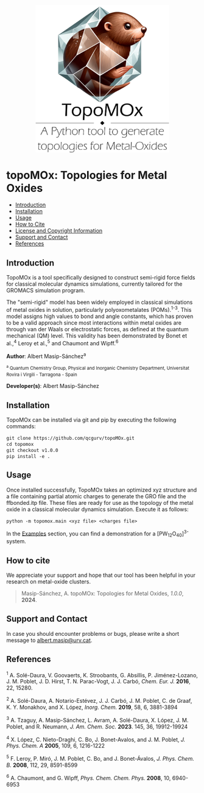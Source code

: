 <div style="text-align: center;">
  <img src="images/topomox.png" width="350"/>
</div>

# topoMOx: Topologies for Metal Oxides

- [Introduction](#Introduction)
- [Installation](#Installation)
- [Usage](#Usage)
- [How to Cite](#Howtocite)
- [License and Copyright Information](#licenseandcopyrightinformation) 
- [Support and Contact](#supportandcontact)
- [References](#references)

## Introduction
TopoMOx is a tool specifically designed to construct semi-rigid force fields for classical molecular dynamics simulations, currently tailored for the GROMACS simulation program.

The "semi-rigid" model has been widely employed in classical simulations of metal oxides in solution, particularly polyoxometalates (POMs).<sup>1-3</sup>. This model assigns high values to bond and angle constants, which has proven to be a valid approach since most interactions within metal oxides are through van der Waals or electrostatic forces, as defined at the quantum mechanical (QM) level. This validity has been demonstrated by Bonet et al.,<sup>4</sup> Leroy et al.,<sup>5</sup> and Chaumont and Wipff.<sup>6</sup>

**Author**: Albert Masip-Sánchez<sup>a</sup>

<small><sup>a</sup> Quantum Chemistry Group, Physical and Inorganic Chemistry Department, Universitat Rovira i Virgili - Tarragona - Spain</small>

**Developer(s)**: Albert Masip-Sánchez

## Installation
TopoMOx can be installed via git and pip by executing the following commands:
```
git clone https://github.com/qcgurv/topoMOx.git
cd topomox
git checkout v1.0.0
pip install -e .
```

## Usage
Once installed successfully, TopoMOx takes an optimized xyz structure and a file containing partial atomic charges to generate the GRO file and the ffbonded.itp file. These files are ready for use as the topology of the metal oxide in a classical molecular dynamics simulation. Execute it as follows:

```
python -m topomox.main <xyz file> <charges file>
```

In the [Examples](examples) section, you can find a demonstration for a [PW<sub>12</sub>O<sub>40</sub>]<sup>3-</sup> system.

## How to cite
We appreciate your support and hope that our tool has been helpful in your research on metal-oxide clusters.

> Masip-Sánchez, A. topoMOx: Topologies for Metal Oxides, *1.0.0*, **2024**.

## Support and Contact
In case you should encounter problems or bugs, please write a short message to albert.masip@urv.cat.

## References
<sup>1</sup> A. Solé-Daura, V. Goovaerts, K. Stroobants, G. Absillis, P. Jiménez-Lozano, J. M. Poblet, J. D. Hirst, T. N. Parac-Vogt, J. J. Carbó, *Chem. Eur. J.* **2016**, 22, 15280.

<sup>2</sup> A. Solé-Daura, A. Notario-Estévez, J. J. Carbó, J. M. Poblet, C. de Graaf, K. Y. Monakhov, and X. López, *Inorg. Chem.* **2019**, 58, 6, 3881-3894

<sup>3</sup> A. Tzaguy, A. Masip-Sánchez, L. Avram, A. Solé-Daura, X. López, J. M. Poblet, and R. Neumann, *J. Am. Chem. Soc.* **2023**. 145, 36, 19912-19924

<sup>4</sup> X. López, C. Nieto-Draghi, C. Bo, J. Bonet-Avalos, and J. M. Poblet, *J. Phys. Chem. A* **2005**, 109, 6, 1216-1222

<sup>5</sup> F. Leroy, P. Miró, J. M. Poblet, C. Bo, and J. Bonet-Ávalos, *J. Phys. Chem. B.* **2008**, 112, 29, 8591-8599

<sup>6</sup> A. Chaumont, and G. Wipff, *Phys. Chem. Chem. Phys.* **2008**, 10, 6940-6953
